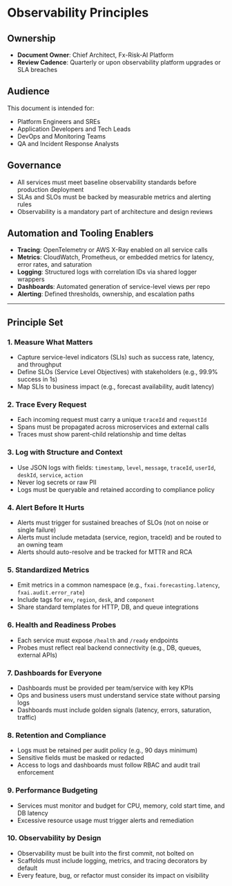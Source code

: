 # Observability Principles

## Ownership

- **Document Owner**: Chief Architect, Fx-Risk-AI Platform  
- **Review Cadence**: Quarterly or upon observability platform upgrades or SLA breaches

## Audience

This document is intended for:

- Platform Engineers and SREs  
- Application Developers and Tech Leads  
- DevOps and Monitoring Teams  
- QA and Incident Response Analysts

## Governance

- All services must meet baseline observability standards before production deployment  
- SLAs and SLOs must be backed by measurable metrics and alerting rules  
- Observability is a mandatory part of architecture and design reviews

## Automation and Tooling Enablers

- **Tracing**: OpenTelemetry or AWS X-Ray enabled on all service calls  
- **Metrics**: CloudWatch, Prometheus, or embedded metrics for latency, error rates, and saturation  
- **Logging**: Structured logs with correlation IDs via shared logger wrappers  
- **Dashboards**: Automated generation of service-level views per repo  
- **Alerting**: Defined thresholds, ownership, and escalation paths

---

## Principle Set

### 1. Measure What Matters

- Capture service-level indicators (SLIs) such as success rate, latency, and throughput  
- Define SLOs (Service Level Objectives) with stakeholders (e.g., 99.9% success in 1s)  
- Map SLIs to business impact (e.g., forecast availability, audit latency)

### 2. Trace Every Request

- Each incoming request must carry a unique `traceId` and `requestId`  
- Spans must be propagated across microservices and external calls  
- Traces must show parent-child relationship and time deltas

### 3. Log with Structure and Context

- Use JSON logs with fields: `timestamp`, `level`, `message`, `traceId`, `userId`, `deskId`, `service`, `action`  
- Never log secrets or raw PII  
- Logs must be queryable and retained according to compliance policy

### 4. Alert Before It Hurts

- Alerts must trigger for sustained breaches of SLOs (not on noise or single failure)  
- Alerts must include metadata (service, region, traceId) and be routed to an owning team  
- Alerts should auto-resolve and be tracked for MTTR and RCA

### 5. Standardized Metrics

- Emit metrics in a common namespace (e.g., `fxai.forecasting.latency`, `fxai.audit.error_rate`)  
- Include tags for `env`, `region`, `desk`, and `component`  
- Share standard templates for HTTP, DB, and queue integrations

### 6. Health and Readiness Probes

- Each service must expose `/health` and `/ready` endpoints  
- Probes must reflect real backend connectivity (e.g., DB, queues, external APIs)

### 7. Dashboards for Everyone

- Dashboards must be provided per team/service with key KPIs  
- Ops and business users must understand service state without parsing logs  
- Dashboards must include golden signals (latency, errors, saturation, traffic)

### 8. Retention and Compliance

- Logs must be retained per audit policy (e.g., 90 days minimum)  
- Sensitive fields must be masked or redacted  
- Access to logs and dashboards must follow RBAC and audit trail enforcement

### 9. Performance Budgeting

- Services must monitor and budget for CPU, memory, cold start time, and DB latency  
- Excessive resource usage must trigger alerts and remediation

### 10. Observability by Design

- Observability must be built into the first commit, not bolted on  
- Scaffolds must include logging, metrics, and tracing decorators by default  
- Every feature, bug, or refactor must consider its impact on visibility
